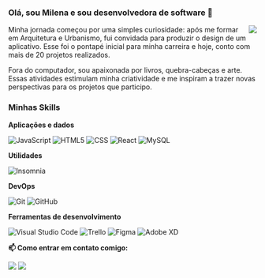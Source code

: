 ### Olá, sou Milena e sou desenvolvedora de software 👋

<img align='right' src="https://github-readme-stats.vercel.app/api?username=milenamed&show_icons=true&title_color=054f77&text_color=3e7786&icon_color=054f77&bg_color=88d2ec&cache_seconds=2300">

Minha jornada começou por uma simples curiosidade: após me formar em Arquitetura e Urbanismo, fui convidada para produzir o design de um aplicativo. Esse foi o pontapé inicial para minha carreira e hoje, conto com mais de 20 projetos realizados.

Fora do computador, sou apaixonada por livros, quebra-cabeças e arte. Essas atividades estimulam minha criatividade e me inspiram a trazer novas perspectivas para os projetos que participo.
<h3>Minhas Skills</h3>

**Aplicações e dados**

![JavaScript](https://img.shields.io/badge/-JavaScript-333333?style=flat&logo=javascript)
![HTML5](https://img.shields.io/badge/-HTML5-333333?style=flat&logo=HTML5)
![CSS](https://img.shields.io/badge/-CSS-333333?style=flat&logo=CSS3&logoColor=1572B6)
![React](https://img.shields.io/badge/-React-333333?style=flat&logo=react)
![MySQL](https://img.shields.io/badge/-MySQL-333333?style=flat&logo=mysql)

**Utilidades**

![Insomnia](https://img.shields.io/badge/-Insomnia-333333?style=flat&logo=insomnia)

**DevOps**

![Git](https://img.shields.io/badge/-Git-333333?style=flat&logo=git)
![GitHub](https://img.shields.io/badge/-GitHub-333333?style=flat&logo=github)

**Ferramentas de desenvolvimento**

![Visual Studio Code](https://img.shields.io/badge/-Visual%20Studio%20Code-333333?style=flat&logo=visual-studio-code&logoColor=007ACC)
![Trello](https://img.shields.io/badge/-Trello-333333?style=flat&logo=trello&logoColor=007ACC)
![Figma](https://img.shields.io/badge/-Figma-333333?style=flat&logo=figma&logoColor=007ACC)
![Adobe XD](https://img.shields.io/badge/-Adobe%20XD-333333?style=flat&logo=adobe-xd&logoColor=007ACC)

**📫 Como entrar em contato comigo:**

<p align="left">
  <a href="#" alt="Gmail">
  <img src="https://img.shields.io/badge/-Gmail-FF0000?style=flat-square&labelColor=FF0000&logo=gmail&logoColor=white&link=milenamfm@gmail.com" /></a>

  <a href="#" alt="LinkedIn">
  <img src="https://img.shields.io/badge/-Linkedin-0e76a8?style=flat-square&logo=Linkedin&logoColor=white&link=https://www.linkedin.com/in/milena-medeiros-marques/" /></a>

